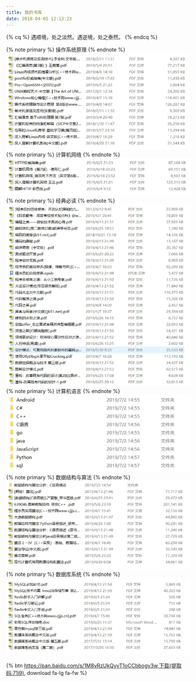 ```yaml
---
title: 我的书库
date: 2018-04-05 12:13:23
---
```


{% cq %}
遇顺境，处之淡然。遇逆境，处之泰然。
{% endcq %}

{% note primary %}
操作系统原理
{% endnote %}
![](./img/操作系统.jpg)
{% note primary %}
计算机网络
{% endnote %}
![](./img/计算机网络.jpg)
{% note primary %}
经典必读
{% endnote %}
![](./img/经典必读.jpg)
{% note primary %}
计算机语言
{% endnote %}
![](./img/计算机语言.jpg)
{% note primary %}
数据结构与算法
{% endnote %}
![](./img/数据结构与算法.jpg)
{% note primary %}
数据库系统
{% endnote %}
![](./img/数据库原理.jpg)


{% btn https://pan.baidu.com/s/1M8vRzUkQyyT1oCCbbogy3w,下载(提取码:71i9), download fa-lg fa-fw %}